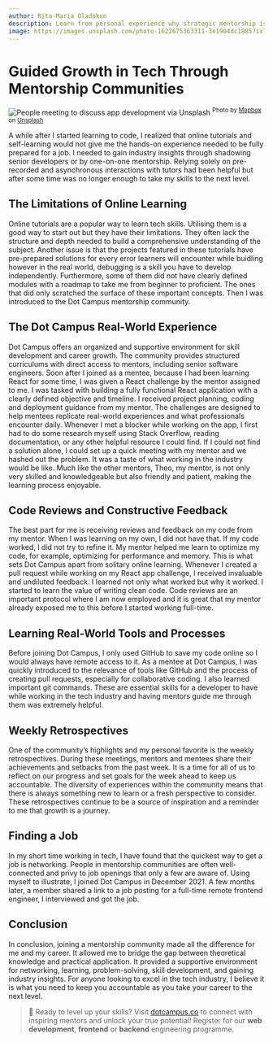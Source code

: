 ```yaml
---
author: Rita-Maria Oladokun
description: Learn from personal experience why strategic mentorship is the missing link between theory and practice in your journey to acquiring a technology skill.
image: https://images.unsplash.com/photo-1622675363311-3e1904dc1885?ixlib=rb-4.0.3&ixid=M3wxMjA3fDB8MHxwaG90by1wYWdlfHx8fGVufDB8fHx8fA%3D%3D&auto=format&fit=crop&w=3270&q=80
---
```

# Guided Growth in Tech Through Mentorship Communities

![People meeting to discuss app development via Unsplash](https://images.unsplash.com/photo-1622675363311-3e1904dc1885?ixlib=rb-4.0.3&ixid=M3wxMjA3fDB8MHxwaG90by1wYWdlfHx8fGVufDB8fHx8fA%3D%3D&auto=format&fit=crop&w=3270&q=80)
<sup>Photo by [Mapbox](https://unsplash.com/@mapbox?utm_source=unsplash&utm_medium=referral&utm_content=creditCopyText) on [Unsplash](https://unsplash.com/photos/ZT5v0puBjZI?utm_source=unsplash&utm_medium=referral&utm_content=creditCopyText)</sup>

A while after I started learning to code, I realized that online tutorials and self-learning would not give me the hands-on experience needed to be fully prepared for a job. I needed to gain industry insights through shadowing senior developers or by one-on-one mentorship. Relying solely on pre-recorded and asynchronous interactions with tutors had been helpful but after some time was no longer enough to take my skills to the next level. 

## The Limitations of Online Learning

Online tutorials are a popular way to learn tech skills. Utilising them is a good way to start out but they have their limitations. They often lack the structure and depth needed to build a comprehensive understanding of the subject. Another issue is that the projects featured in these tutorials have pre-prepared solutions for every error learners will encounter while buidling however in the real world, debugging is a skill you have to develop independently. Furthermore, some of them did not have clearly defined modules with a roadmap to take me from beginner to proficient. The ones that did only scratched the surface of these important concepts. Then I was introduced to the Dot Campus mentorship community. 

## The Dot Campus Real-World Experience
Dot Campus offers an organized and supportive environment for skill development and career growth. The community provides structured curriculums with direct access to mentors, including senior software engineers. Soon after I joined as a mentee, because I had been learning React for some time, I was given a React challenge by the mentor assigned to me. I was tasked with building a fully functional React application with a clearly defined objective and timeline. I received project planning, coding and deployment guidance from my mentor. The challenges are designed to help mentees replicate real-world experiences and what professionals encounter daily. Whenever I met a blocker while working on the app,  I first had to do some research myself using Stack Overflow, reading documentation, or any other helpful resource I could find. If I could not find a solution alone, I could set up a quick meeting with my mentor and we hashed out the problem. It was a taste of what working in the industry would be like. Much like the other mentors, Theo, my mentor, is not only very skilled and knowledgeable but also friendly and patient, making the learning process enjoyable.

## Code Reviews and Constructive Feedback
The best part for me is receiving reviews and feedback on my code from my mentor. When I was learning on my own, I did not have that. If my code worked, I did not try to refine it. My mentor helped me learn to optimize my code, for example, optimizing for performance and memory. This is what sets Dot Campus apart from solitary online learning. Whenever I created a pull request while working on my React app challenge, I received invaluable and undiluted feedback. I learned not only what worked but why it worked. I started to learn the value of writing clean code. Code reviews are an important protocol where I am now employed and it is great that my mentor already exposed me to this before I started working full-time.

## Learning Real-World Tools and Processes
Before joining Dot Campus, I only used GitHub to save my code online so I would always have remote access to it. As a mentee at Dot Campus, I was quickly introduced to the relevance of tools like GitHub and the process of creating pull requests, especially for collaborative coding. I also learned important git commands. These are essential skills for a developer to have while working in the tech industry and having mentors guide me through them was extremely helpful.

## Weekly Retrospectives
One of the community’s highlights and my personal favorite is the weekly retrospectives. During these meetings, mentors and mentees share their achievements and setbacks from the past week. It is a time for all of us to reflect on our progress and set goals for the week ahead to keep us accountable. The diversity of experiences within the community means that there is always something new to learn or a fresh perspective to consider. These retrospectives continue to be a source of inspiration and a reminder to me that growth is a journey.

## Finding a Job
In my short time working in tech, I have found that the quickest way to get a job is networking. People in mentorship communities are often well-connected and privy to job openings that only a few are aware of. Using myself to illustrate, I joined Dot Campus in December 2021. A few months later, a member shared a link to a job posting for a full-time remote frontend engineer, I interviewed and got the job.

## Conclusion
In conclusion, joining a mentorship community made all the difference for me and my career. It allowed me to bridge the gap between theoretical knowledge and practical application. It provided a supportive environment for networking, learning, problem-solving, skill development, and gaining industry insights. For anyone looking to excel in the tech industry, I believe it is what you need to keep you accountable as you take your career to the next level.

   > 📢 Ready to level up your skills? Visit [dotcampus.co](http://dotcampus.co) to connect with inspiring mentors and unlock your true potential! Register for our **web development**, **frontend** or **backend** engineering programme.

